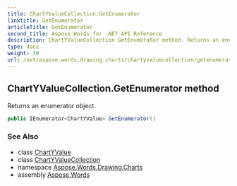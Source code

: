 ```yaml
---
title: ChartYValueCollection.GetEnumerator
linktitle: GetEnumerator
articleTitle: GetEnumerator
second_title: Aspose.Words for .NET API Reference
description: ChartYValueCollection GetEnumerator method. Returns an enumerator object in C#.
type: docs
weight: 30
url: /net/aspose.words.drawing.charts/chartyvaluecollection/getenumerator/
---
```

## ChartYValueCollection.GetEnumerator method

Returns an enumerator object.

```csharp
public IEnumerator<ChartYValue> GetEnumerator()
```

### See Also

* class [ChartYValue](../../chartyvalue/)
* class [ChartYValueCollection](../)
* namespace [Aspose.Words.Drawing.Charts](../../chartyvaluecollection/)
* assembly [Aspose.Words](../../../)

